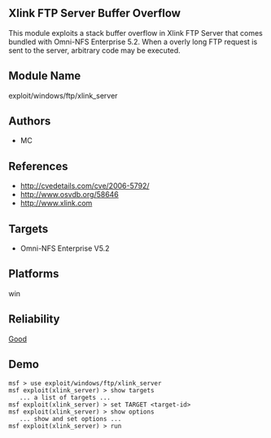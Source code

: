 ## Xlink FTP Server Buffer Overflow

This module exploits a stack buffer overflow in Xlink FTP 
Server that comes bundled with Omni-NFS Enterprise 5.2. When 
a overly long FTP request is sent to the server, arbitrary 
code may be executed.


## Module Name
exploit/windows/ftp/xlink_server

## Authors
* MC


## References
* http://cvedetails.com/cve/2006-5792/
* http://www.osvdb.org/58646
* http://www.xlink.com



## Targets
* Omni-NFS Enterprise V5.2


## Platforms
win

## Reliability
[Good](https://github.com/rapid7/metasploit-framework/wiki/Exploit-Ranking)

## Demo

```
msf > use exploit/windows/ftp/xlink_server
msf exploit(xlink_server) > show targets
   ... a list of targets ...
msf exploit(xlink_server) > set TARGET <target-id>
msf exploit(xlink_server) > show options
   ... show and set options ...
msf exploit(xlink_server) > run
```
    
    
